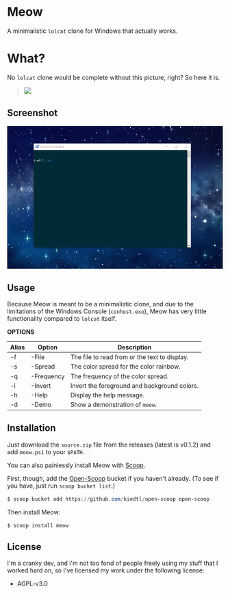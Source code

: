 # Meow
A minimalistic `lolcat` clone for Windows that actually works.

# What?
No `lolcat` clone would be complete without this picture, right? So here it is.

> ![](http://i3.photobucket.com/albums/y83/SpaceGirl3900/LOLCat-Rainbow.jpg)

## Screenshot

![](https://github.com/kiedtl/meow/raw/master/img/screenshot.gif)

## Usage
Because Meow is meant to be a minimalistic clone, and due to the limitations of the Windows Console (`conhost.exe`), Meow has very little functionality compared to `lolcat` itself.

**OPTIONS**

| Alias | Option         | Description                                     |
|-------|----------------|-------------------------------------------------|
|  -f   |  -File         |  The file to read from or the text to display.  |
|  -s   |  -Spread       |  The color spread for the color rainbow.        |
|  -q   |  -Frequency    |  The frequency of the color spread.             |
|  -i   |  -Invert       |  Invert the foreground and background colors.   |
|  -h   |  -Help         |  Display the help message.                      |
|  -d   |  -Demo         |  Show a demonstration of `meow`.                |
  

## Installation

Just download the `source.zip` file from the releases (latest is v0.1.2) and add `meow.ps1` to your `$PATH`.

You can also painlessly install Meow with [Scoop](https://scoop.sh).

First, though, add the [Open-Scoop](https://github.com/kiedtl/open-scoop) bucket if you haven't already. (To see if you have, just run `scoop bucket list`.)
```powershell
$ scoop bucket add https://github.com/kiedtl/open-scoop open-scoop
```
Then install Meow:
```powershell
$ scoop install meow
```

## License
I'm a cranky dev, and i'm not too fond of people freely using my stuff that I worked hard on, so I've licensed my work under the following license:
- AGPL-v3.0


